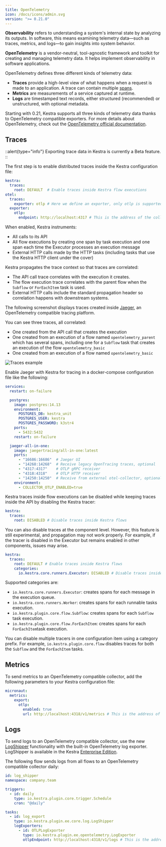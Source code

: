```yaml
---
title: OpenTelemetry
icon: /docs/icons/admin.svg
version: ">= 0.21.0"
---
```


**Observability** refers to understanding a system's internal state by analyzing its outputs. In software, this means examining telemetry data—such as traces, metrics, and logs—to gain insights into system behavior.

**OpenTelemetry** is a vendor-neutral, tool-agnostic framework and toolkit for creating and managing telemetry data.
It helps implement observability in software applications.

OpenTelemetry defines three different kinds of telemetry data:
- **Traces** provide a high-level view of what happens when a request is made to an application. A trace can contain multiple [spans](https://opentelemetry.io/docs/concepts/signals/traces/#spans).
- **Metrics** are measurements of a service captured at runtime.
- **Logs** are timestamped text records, either structured (recommended) or unstructured, with optional metadata.

Starting with 0.21, Kestra supports all three kinds of telemetry data thanks to OpenTelemetry compatible exporters. For more details about OpenTelemetry, check out the [OpenTelemetry official documentation](https://opentelemetry.io/docs/).

## Traces

::alert{type="info"}
Exporting trace data in Kestra is currently a Beta feature.
::

The first step is to enable distributed traces inside the Kestra configuration file:

```yaml
kestra:
  traces:
    root: DEFAULT  # Enable traces inside Kestra flow executions
otel:
  traces:
    exporter: otlp # Here we define an exporter, only otlp is supported for now
  exporter:
    otlp:
      endpoint: http://localhost:4317 # This is the address of the collector, here we point to the gRPC collector deployed in localhost. Replace to match the address of your own collector.
```

When enabled, Kestra instruments:
- All calls to its API
- All flow executions by creating one span by task execution and one span each time the Executor processes an execution message
- External HTTP calls made by the HTTP tasks (including tasks that use the Kestra HTTP client under the cover)

Kestra propagates the trace context so that traces are correlated:
- The API call trace correlates with the execution it creates.
- The flow execution trace correlates with the parent flow when the `Subflow` or `ForEachItem` task is used.
- External HTTP calls include the standard propagation header so correlation happens with downstream systems.

The following screenshot displays traces created inside [Jaeger](https://www.jaegertracing.io), an OpenTelemetry compatible tracing platform.

You can see three traces, all correlated:
- One created from the API call that creates the execution
- One created from an execution of a flow named `opentelemetry_parent` which has several spans, including one for a `Subflow` task that creates an execution of the flow `opentelemetry_basic`
- One created from an execution of a flow named `opentelemetry_basic`

![Traces example](/docs/administrator-guide/opentelemetry_traces.png)

Enable Jaeger with Kestra for tracing in a docker-compose configuration file like the following:

```yaml
services:
  restart: on-failure

  postgres:
    image: postgres:14.13
    environment:
      POSTGRES_DB: kestra_unit
      POSTGRES_USER: kestra
      POSTGRES_PASSWORD: k3str4
    ports:
      - 5432:5432
    restart: on-failure

  jaeger-all-in-one:
    image: jaegertracing/all-in-one:latest
    ports:
      - "16686:16686"  # Jaeger UI
      - "14268:14268"  # Receive legacy OpenTracing traces, optional
      - "4317:4317"    # OTLP gRPC receiver
      - "4318:4318"    # OTLP HTTP receiver
      - "14250:14250"  # Receive from external otel-collector, optional
    environment:
      - COLLECTOR_OTLP_ENABLED=true
```

Kestra traces inside flow executions can be disabled while keeping traces inside the API by disabling the Kestra tracer:

```yaml
kestra:
  traces:
    root: DISABLED # Disable traces inside Kestra flows
```

You can also disable traces at the component level. However, this feature is still experimental, and propagation may not work properly. For example, if the tracer is disabled in the Executor but remains enabled in other components, issues may arise.

```yaml
kestra:
  traces:
    root: DEFAULT # Enable traces inside Kestra flows
    categories:
      io.kestra.core.runners.Executor: DISABLED # Disable traces inside the Executor
```

Supported categories are:
- `io.kestra.core.runners.Executor`: creates spans for each message in the execution queue.
- `io.kestra.core.runners.Worker`: creates spans for each runnable tasks execution.
- `io.kestra.plugin.core.flow.Subflow`: creates spans for each `Subflow` task execution.
- `io.kestra.plugin.core.flow.ForEachItem`: creates spans for each `ForEachItem`task execution.

You can disable multiple tracers in one configuration item using a category prefix. For example, `io.kestra.plugin.core.flow` disables traces for both the `Subflow` and the `ForEachItem` tasks.

## Metrics

To send metrics to an OpenTelemetry compatible collector, add the following parameters to your Kestra configuration file:

```yaml
micronaut:
  metrics:
    export:
      otlp:
        enabled: true
        url: http://localhost:4318/v1/metrics # This is the address of the collector, here we point to the HTTP collector deployed in localhost. Replace to match the address of your own collector.
```

## Logs

To send logs to an OpenTelemetry compatible collector, use the new [LogShipper](../06.enterprise/02.governance/logshipper.md) functionality with the built-in OpenTelemetry log exporter. LogShipper is available in the Kestra [Enterprise Edition](/enterprise).

The following flow sends logs from all flows to an OpenTelemetry compatible collector daily:

```yaml
id: log_shipper
namespace: company.team

triggers:
  - id: daily
    type: io.kestra.plugin.core.trigger.Schedule
    cron: "@daily"

tasks:
  - id: log_export
    type: io.kestra.plugin.ee.core.log.LogShipper
    logExporters:
      - id: OTLPLogExporter
        type: io.kestra.plugin.ee.opentelemetry.LogExporter
        otlpEndpoint: http://localhost:4318/v1/logs # This is the address of the collector, here we point to the HTTP collector deployed in localhost. Replace to match the address of your own collector.
```
